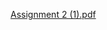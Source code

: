 [Assignment 2 (1).pdf](https://github.com/dkcodec/Algorithms_and_Data_Structures/files/14841339/Assignment.2.1.pdf)
